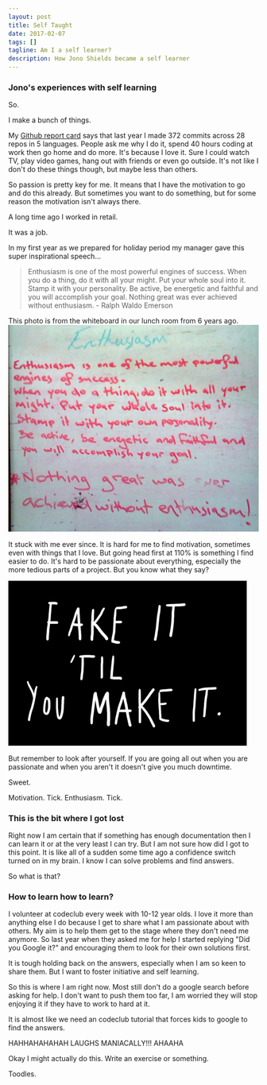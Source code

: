 ```yaml
---
layout: post
title: Self Taught
date: 2017-02-07
tags: []
tagline: Am I a self learner?
description: How Jono Shields became a self learner
---
```


### Jono's experiences with self learning

So.

I make a bunch of things.

My [Github report card](https://githubreportcard.reflect.io/) says that last year I made 372 commits across 28 repos in 5 languages. People ask me why I do it, spend 40 hours coding at work then go home and do more. It's because I love it. Sure I could watch TV, play video games, hang out with friends or even go outside. It's not like I don't do these things though, but maybe less than others.

So passion is pretty key for me. It means that I have the motivation to go and do this already. But sometimes you want to do something, but for some reason the motivation isn't always there.

A long time ago I worked in retail.

It was a job.

In my first year as we prepared for holiday period my manager gave this super inspirational speech...

>Enthusiasm is one of the most powerful engines of success. When you do a thing, do it with all your might. Put your whole soul into it. Stamp it with your personality. Be active, be energetic and faithful and you will accomplish your goal. Nothing great was ever achieved without enthusiasm. - Ralph Waldo Emerson

This photo is from the whiteboard in our lunch room from 6 years ago.
<img src="/public/images/enthusiasm.png"/>

It stuck with me ever since. It is hard for me to find motivation, sometimes even with things that I love. But going head first at 110% is something I find easier to do. It's hard to be passionate about everything, especially the more tedious parts of a project. But you know what they say? 

<img src="/public/images/fake-it.png"/>

But remember to look after yourself. If you are going all out when you are passionate and when you aren't it doesn't give you much downtime.

Sweet.

Motivation. Tick. Enthusiasm. Tick.

### This is the bit where I got lost

Right now I am certain that if something has enough documentation then I can learn it or at the very least I can try. But I am not sure how did I got to this point. It is like all of a sudden some time ago a confidence switch turned on in my brain. I know I can solve problems and find answers.

So what is that?

### How to learn how to learn?

I volunteer at codeclub every week with 10-12 year olds. I love it more than anything else I do because I get to share what I am passionate about with others. My aim is to help them get to the stage where they don't need me anymore. So last year when they asked me for help I started replying "Did you Google it?" and encouraging them to look for their own solutions first.

It is tough holding back on the answers, especially when I am so keen to share them. But I want to foster initiative and self learning.

So this is where I am right now. Most still don't do a google search before asking for help. I don't want to push them too far, I am worried they will stop enjoying it if they have to work to hard at it.

It is almost like we need an codeclub tutorial that forces kids to google to find the answers.

HAHHAHAHAHAH  LAUGHS MANIACALLY!!! AHAAHA

Okay I might actually do this. Write an exercise or something.

Toodles.
